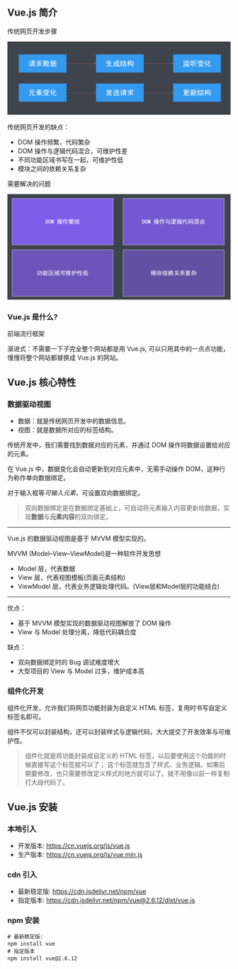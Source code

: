 ## Vue.js 简介

传统网页开发步骤

![传统网页开发模式](./assets/README-1663654995829.png)

传统网页开发的缺点：

- DOM 操作频繁，代码繁杂
- DOM 操作与逻辑代码混合，可维护性差
- 不同功能区域书写在一起，可维护性低
- 模块之间的依赖关系复杂

需要解决的问题

![问题](./assets/README-1663655102668.png)

### Vue.js 是什么?

前端流行框架

渐进式：不需要一下子完全整个网站都是用 Vue.js, 可以只用其中的一点点功能，慢慢将整个网站都替换成 Vue.js 的网站。

## Vue.js 核心特性

### 数据驱动视图

- 数据：就是传统网页开发中的数据信息。
- 视图：就是数据所对应的标签结构。

传统开发中，我们需要找到数据对应的元素，并通过 DOM 操作将数据设置给对应的元素。

在 Vue.js 中，数据变化会自动更新到对应元素中，无需手动操作 DOM，这种行为称作单向数据绑定。

对于输入框等*可输入元素*，可设置双向数据绑定。

> 双向数据绑定是在数据绑定基础上，可自动将元素输入内容更新给数据，实现**数据**与**元素内容**的双向绑定。

---

Vue.js 的数据驱动视图是基于 MVVM 模型实现的。

MVVM (Model–View–ViewModel)是一种软件开发思想

- Model 层，代表数据
- View 层，代表视图模板(页面元素结构)
- ViewModel 层，代表业务逻辑处理代码。(View层和Model层的功能结合)

---

优点：

- 基于 MVVM 模型实现的数据驱动视图解放了 DOM 操作
- View 与 Model 处理分离，降低代码耦合度

缺点：

- 双向数据绑定时的 Bug 调试难度增大
- 大型项目的 View 与 Model 过多，维护成本高

### 组件化开发

组件化开发，允许我们将网页功能封装为自定义 HTML 标签，复用时书写自定义标签名即可。

组件不仅可以封装结构，还可以封装样式与逻辑代码，大大提交了开发效率与可维护性。

> 组件化就是将功能封装成自定义的 HTML 标签，以后要使用这个功能的时候直接写这个标签就可以了；
> 这个标签就包含了样式、业务逻辑。如果后期要修改，也只需要修改定义样式的地方就可以了。就不用像以前一样复制打大段代码了。

## Vue.js 安装

### 本地引入

- 开发版本: <https://cn.vuejs.org/js/vue.js>
- 生产版本: <https://cn.vuejs.org/js/vue.min.js>

### cdn 引入

- 最新稳定版: <https://cdn.jsdelivr.net/npm/vue>
- 指定版本: <https://cdn.jsdelivr.net/npm/vue@2.6.12/dist/vue.js>

### npm 安装

```shell
# 最新稳定版:
npm install vue
# 指定版本
npm install vue@2.6.12
```
